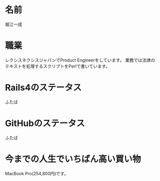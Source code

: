 # 名前
堀江一成

# 職業
レクシスネクシスジャパンでProduct Engineerをしています。
業務では法律のテキストを処理するスクリプトをPerlで書いています。

# Rails4のステータス
ふたば

# GitHubのステータス
ふたば

# 今までの人生でいちばん高い買い物
MacBook Pro(254,800円)です。
